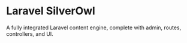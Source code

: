 # Laravel SilverOwl

A fully integrated Laravel content engine, complete with admin, routes, controllers, and UI.
